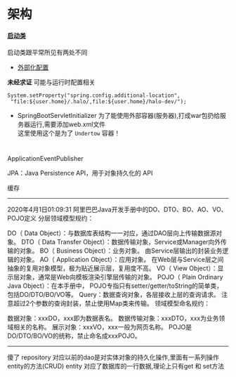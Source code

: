 # 架构

#### [启动类](../src/main/java/run/halo/app/Application.java)
启动类跟平常所见有两处不同
+ [外部化配置](https://segmentfault.com/a/1190000015069140)

**未经求证** 可能与运行时配置相关 
```
System.setProperty("spring.config.additional-location",
 "file:${user.home}/.halo/,file:${user.home}/halo-dev/");
```
+ SpringBootServletInitializer
为了能使用外部容器(服务器),打成war包扔给服务器运行,需要添加web.xml文件<br>
这里使用这个是为了 `Undertow` 容器！
# 

ApplicationEventPublisher

JPA：Java Persistence API，用于对象持久化的 API

缓存

---------
2020年4月1日01:09:31
阿里巴巴Java开发手册中的DO、DTO、BO、AO、VO、POJO定义
分层领域模型规约：

DO（ Data Object）：与数据库表结构一一对应，通过DAO层向上传输数据源对象。
DTO（ Data Transfer Object）：数据传输对象，Service或Manager向外传输的对象。
BO（ Business Object）：业务对象。 由Service层输出的封装业务逻辑的对象。
AO（ Application Object）：应用对象。 在Web层与Service层之间抽象的复用对象模型，极为贴近展示层，复用度不高。
VO（ View Object）：显示层对象，通常是Web向模板渲染引擎层传输的对象。
POJO（ Plain Ordinary Java Object）：在本手册中， POJO专指只有setter/getter/toString的简单类，包括DO/DTO/BO/VO等。
Query：数据查询对象，各层接收上层的查询请求。 注意超过2个参数的查询封装，禁止使用Map类来传输。
领域模型命名规约：

数据对象：xxxDO，xxx即为数据表名。
数据传输对象：xxxDTO，xxx为业务领域相关的名称。
展示对象：xxxVO，xxx一般为网页名称。
POJO是DO/DTO/BO/VO的统称，禁止命名成xxxPOJO。


--------
傻了
repository 对应以前的dao是对实体对象的持久化操作,里面有一系列操作entity的方法(CRUD)
entity 对应了数据库的一行数据,理论上只有get 和 set方法
